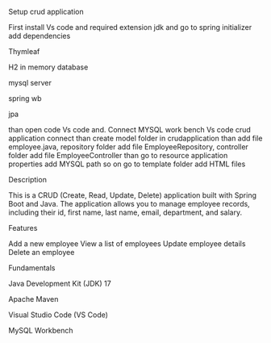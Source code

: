 Setup crud application 

First install Vs code and required extension jdk and go to spring initializer add dependencies 

Thymleaf

H2 in memory database

mysql server

spring wb

 jpa
 
 
 than open code Vs code and. Connect MYSQL work bench Vs code crud application connect than create model folder in crudapplication than add file employee.java, repository folder add file EmployeeRepository, controller folder add file EmployeeController than go to resource application properties add MYSQL path so on go to template folder add HTML files

Description

This is a CRUD (Create, Read, Update, Delete) application built with Spring Boot and Java. The application allows you to manage employee records, including their id, first name, last name, email, department, and salary.

Features

Add a new employee
View a list of employees
Update employee details
Delete an employee

Fundamentals

Java Development Kit (JDK) 17 

Apache Maven

Visual Studio Code (VS Code)

MySQL Workbench


